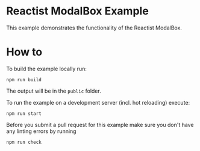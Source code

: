 # Reactist ModalBox Example

This example demonstrates the functionality of the Reactist ModalBox.

# How to

To build the example locally run:
```
npm run build
```
The output will be in the `public` folder.

To run the example on a development server (incl. hot reloading) execute:
```
npm run start
```

Before you submit a pull request for this example make sure you don't have any linting errors by running
```
npm run check
```